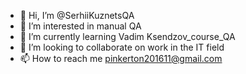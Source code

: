 - 👋 Hi, I’m @SerhiiKuznetsQA
- 👀 I’m interested in manual QA 
- 🌱 I’m currently learning Vadim Ksendzov_course_QA 
- 💞️ I’m looking to collaborate on work in the IT field
- 📫 How to reach me pinkerton201611@gmail.com

<!---
SerhiiKuznetsQA/SerhiiKuznetsQA is a ✨ special ✨ repository because its `README.md` (this file) appears on your GitHub profile.
You can click the Preview link to take a look at your changes.
--->
